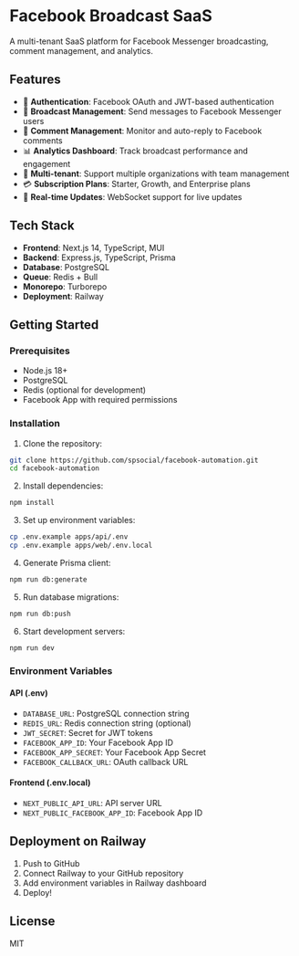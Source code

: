 # Facebook Broadcast SaaS

A multi-tenant SaaS platform for Facebook Messenger broadcasting, comment management, and analytics.

## Features

- 🔐 **Authentication**: Facebook OAuth and JWT-based authentication
- 📨 **Broadcast Management**: Send messages to Facebook Messenger users
- 💬 **Comment Management**: Monitor and auto-reply to Facebook comments
- 📊 **Analytics Dashboard**: Track broadcast performance and engagement
- 👥 **Multi-tenant**: Support multiple organizations with team management
- 💳 **Subscription Plans**: Starter, Growth, and Enterprise plans
- 🚀 **Real-time Updates**: WebSocket support for live updates

## Tech Stack

- **Frontend**: Next.js 14, TypeScript, MUI
- **Backend**: Express.js, TypeScript, Prisma
- **Database**: PostgreSQL
- **Queue**: Redis + Bull
- **Monorepo**: Turborepo
- **Deployment**: Railway

## Getting Started

### Prerequisites

- Node.js 18+
- PostgreSQL
- Redis (optional for development)
- Facebook App with required permissions

### Installation

1. Clone the repository:
```bash
git clone https://github.com/spsocial/facebook-automation.git
cd facebook-automation
```

2. Install dependencies:
```bash
npm install
```

3. Set up environment variables:
```bash
cp .env.example apps/api/.env
cp .env.example apps/web/.env.local
```

4. Generate Prisma client:
```bash
npm run db:generate
```

5. Run database migrations:
```bash
npm run db:push
```

6. Start development servers:
```bash
npm run dev
```

### Environment Variables

#### API (.env)
- `DATABASE_URL`: PostgreSQL connection string
- `REDIS_URL`: Redis connection string (optional)
- `JWT_SECRET`: Secret for JWT tokens
- `FACEBOOK_APP_ID`: Your Facebook App ID
- `FACEBOOK_APP_SECRET`: Your Facebook App Secret
- `FACEBOOK_CALLBACK_URL`: OAuth callback URL

#### Frontend (.env.local)
- `NEXT_PUBLIC_API_URL`: API server URL
- `NEXT_PUBLIC_FACEBOOK_APP_ID`: Facebook App ID

## Deployment on Railway

1. Push to GitHub
2. Connect Railway to your GitHub repository
3. Add environment variables in Railway dashboard
4. Deploy!

## License

MIT